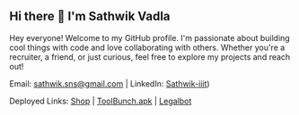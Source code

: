 ## Hi there 👋 I'm Sathwik Vadla

Hey everyone! Welcome to my GitHub profile. I'm passionate about building cool things with code and love collaborating with others. Whether you're a recruiter, a friend, or just curious, feel free to explore my projects and reach out!

Email: sathwik.sns@gmail.com | LinkedIn: [Sathwik-iiit](https://www.linkedin.com/in/sathwik-vadla-s311/))

Deployed Links: [Shop](https://sansei.onrender.com) | [ToolBunch.apk](https://github.com/sathwikiiit/ToolBunch/releases/download/22112024/ToolBunch.apk) | [Legalbot](https://legalbot-9mno.onrender.com/login)
